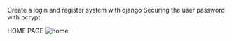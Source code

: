 Create a login and register system with django
Securing the user password with bcrypt

HOME PAGE
![home](https://user-images.githubusercontent.com/42518969/126068605-522ca1a4-8d7b-4122-a2fe-2d744f88e2ea.gif)